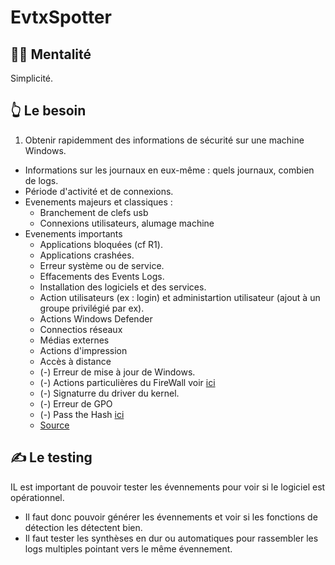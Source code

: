 # EvtxSpotter

## :man_firefighter: Mentalité

Simplicité.

## :point_up_2: Le besoin

1. Obtenir rapidemment des informations de sécurité sur une machine Windows.
* Informations sur les journaux en eux-même : quels journaux, combien de logs.
* Période d'activité et de connexions.
* Evenements majeurs et classiques :
  - Branchement de clefs usb
  - Connexions utilisateurs, alumage machine
* Evenements importants
  - Applications bloquées (cf R1).
  - Applications  crashées.
  - Erreur système ou de service.
  - Effacements des Events Logs.
  - Installation des logiciels et des services.
  - Action utilisateurs (ex : login) et administartion utilisateur (ajout à un groupe privilégié par ex).
  - Actions Windows Defender
  - Connectios réseaux
  - Médias externes
  - Actions d'impression
  - Accès à distance
  - (-) Erreur de mise à jour de Windows.
  - (-) Actions particulières du FireWall voir [ici](https://apps.nsa.gov/iaarchive/library/ia-guidance/security-configuration/applications/assets/public/upload/Spotting-the-Adversary-with-Windows-Event-Log-Monitoring.pdf#page=31)
  - (-) Signaturre du driver du kernel.
  - (-) Erreur de GPO
  - (-) Pass the Hash [ici](https://apps.nsa.gov/iaarchive/library/ia-guidance/security-configuration/applications/assets/public/upload/Spotting-the-Adversary-with-Windows-Event-Log-Monitoring.pdf#page=37)
  - [Source](https://apps.nsa.gov/iaarchive/library/ia-guidance/security-configuration/applications/assets/public/upload/Spotting-the-Adversary-with-Windows-Event-Log-Monitoring.pdf)

## :writing_hand: Le testing

IL est important de pouvoir tester les évennements pour voir si le logiciel est opérationnel.

- Il faut donc pouvoir générer les évennements et voir si les fonctions de détection les détectent bien.
- Il faut tester les synthèses en dur ou automatiques pour rassembler les logs multiples pointant vers le même évennement.
